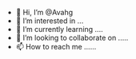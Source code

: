 - 👋 Hi, I’m @Avahg 
- 👀 I’m interested in ...
- 🌱 I’m currently learning ....
- 💞️ I’m looking to collaborate on .....
- 📫 How to reach me ......

<!---
Avahg/Avahg is a ✨ special ✨ repository because its `README.md` (this file) appears on your GitHub profile.
You can click the Preview link to take a look at your changes.
--->
